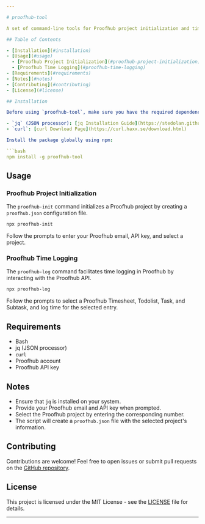 ```yaml
---

# proofhub-tool

A set of command-line tools for Proofhub project initialization and time logging.

## Table of Contents

- [Installation](#installation)
- [Usage](#usage)
  - [Proofhub Project Initialization](#proofhub-project-initialization)
  - [Proofhub Time Logging](#proofhub-time-logging)
- [Requirements](#requirements)
- [Notes](#notes)
- [Contributing](#contributing)
- [License](#license)

## Installation

Before using `proofhub-tool`, make sure you have the required dependencies installed on your system:

- `jq` (JSON processor): [jq Installation Guide](https://stedolan.github.io/jq/download/)
- `curl`: [curl Download Page](https://curl.haxx.se/download.html)

Install the package globally using npm:

```bash
npm install -g proofhub-tool
```

## Usage

### Proofhub Project Initialization

The `proofhub-init` command initializes a Proofhub project by creating a `proofhub.json` configuration file.

```bash
npx proofhub-init
```

Follow the prompts to enter your Proofhub email, API key, and select a project.

### Proofhub Time Logging

The `proofhub-log` command facilitates time logging in Proofhub by interacting with the Proofhub API.

```bash
npx proofhub-log
```

Follow the prompts to select a Proofhub Timesheet, Todolist, Task, and Subtask, and log time for the selected entry.

## Requirements

- Bash
- jq (JSON processor)
- `curl`
- Proofhub account
- Proofhub API key

## Notes

- Ensure that `jq` is installed on your system.
- Provide your Proofhub email and API key when prompted.
- Select the Proofhub project by entering the corresponding number.
- The script will create a `proofhub.json` file with the selected project's information.

## Contributing

Contributions are welcome! Feel free to open issues or submit pull requests on the [GitHub repository](https://github.com/austinjb32/proofhub-tool).

## License

This project is licensed under the MIT License - see the [LICENSE](LICENSE) file for details.

---
```

